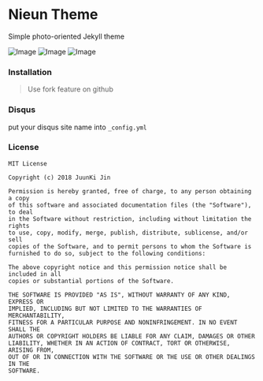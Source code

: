 # Nieun Theme

Simple photo-oriented Jekyll theme

![Image](https://rawgit.com/W1m3R/nieun/master/.github/main.png)
![Image](https://rawgit.com/W1m3R/nieun/master/.github/post.png)
![Image](https://rawgit.com/W1m3R/nieun/master/.github/about.png)

### Installation
> Use fork feature on github


### Disqus
put your disqus site name into `_config.yml`


### License

~~~
MIT License

Copyright (c) 2018 JuunKi Jin

Permission is hereby granted, free of charge, to any person obtaining a copy
of this software and associated documentation files (the "Software"), to deal
in the Software without restriction, including without limitation the rights
to use, copy, modify, merge, publish, distribute, sublicense, and/or sell
copies of the Software, and to permit persons to whom the Software is
furnished to do so, subject to the following conditions:

The above copyright notice and this permission notice shall be included in all
copies or substantial portions of the Software.

THE SOFTWARE IS PROVIDED "AS IS", WITHOUT WARRANTY OF ANY KIND, EXPRESS OR
IMPLIED, INCLUDING BUT NOT LIMITED TO THE WARRANTIES OF MERCHANTABILITY,
FITNESS FOR A PARTICULAR PURPOSE AND NONINFRINGEMENT. IN NO EVENT SHALL THE
AUTHORS OR COPYRIGHT HOLDERS BE LIABLE FOR ANY CLAIM, DAMAGES OR OTHER
LIABILITY, WHETHER IN AN ACTION OF CONTRACT, TORT OR OTHERWISE, ARISING FROM,
OUT OF OR IN CONNECTION WITH THE SOFTWARE OR THE USE OR OTHER DEALINGS IN THE
SOFTWARE.
~~~